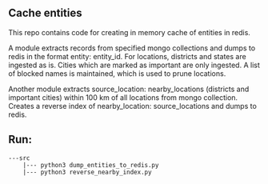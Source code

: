 ## Cache entities

This repo contains code for creating in memory cache of entities in redis.

A module extracts records from specified mongo collections and dumps to redis in the format entity: entity_id.
For locations, districts and states are ingested as is. Cities which are marked as important are only ingested. 
A list of blocked names is maintained, which is used to prune locations.

Another module extracts source_location: nearby_locations (districts and important cities) within 100 km of all locations from mongo collection.
Creates a reverse index of nearby_location: source_locations and dumps to redis.

## Run: 
```
---src
    |--- python3 dump_entities_to_redis.py
    |--- python3 reverse_nearby_index.py
```